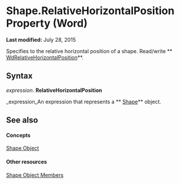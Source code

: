 
# Shape.RelativeHorizontalPosition Property (Word)

 **Last modified:** July 28, 2015

Specifies to the relative horizontal position of a shape. Read/write  ** [WdRelativeHorizontalPosition](155eefdf-bbf8-9895-1bc0-64fcda4e2635.md)**.

## Syntax

 _expression_. **RelativeHorizontalPosition**

 _expression_An expression that represents a  ** [Shape](604029ce-9b2f-9748-5d4e-b458796fa2f0.md)** object.


## See also


#### Concepts


 [Shape Object](604029ce-9b2f-9748-5d4e-b458796fa2f0.md)
#### Other resources


 [Shape Object Members](4aa8e2f4-5629-3922-11e4-df028bd1e1de.md)
